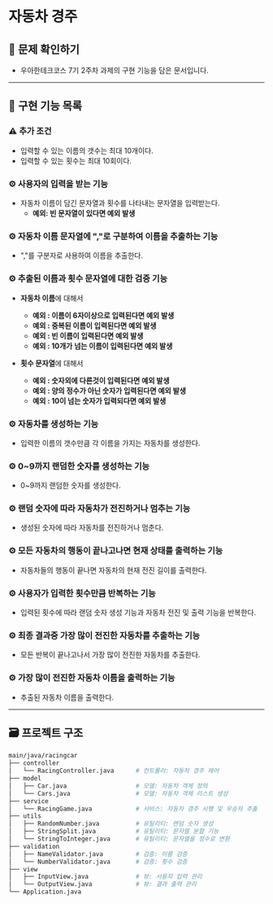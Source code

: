 # 자동차 경주

## 👀 문제 확인하기
- 우아한테크코스 7기 2주차 과제의 구현 기능을 담은 문서입니다.
---

## 📝 구현 기능 목록

### ⚠️ 추가 조건 
- 입력할 수 있는 이름의 갯수는 최대 10개이다.
- 입력할 수 있는 횟수는 최대 10회이다.

### ⚙️ 사용자의 입력을 받는 기능
- 자동차 이름이 담긴 문자열과 횟수를 나타내는 문자열을 입력받는다. 
  - **예외: 빈 문자열이 있다면 예외 발생**

### ⚙️ 자동차 이름 문자열에 ","로 구분하여 이름을 추출하는 기능 
- ","를 구분자로 사용하여 이름을 추출한다.

### ⚙️ 추출된 이름과 횟수 문자열에 대한 검증 기능

- **자동차 이름**에 대해서
    - **예외 : 이름이 6자이상으로 입력된다면 예외 발생**
    - **예외 : 중복된 이름이 입력된다면 예외 발생**
    - **예외 : 빈 이름이 입력된다면 예외 발생**
    - **예외 : 10개가 넘는 이름이 입력된다면 예외 발생**

- **횟수 문자열**에 대해서
    - **예외 : 숫자외에 다른것이 입력된다면 예외 발생**
    - **예외 : 양의 정수가 아닌 숫자가 입력된다면 예외 발생**
    - **예외 : 10이 넘는 숫자가 입력되다면 예외 발생**

### ⚙️ 자동차를 생성하는 기능
- 입력한 이름의 갯수만큼 각 이름을 가지는 자동차를 생성한다.

### ⚙️ 0~9까지 랜덤한 숫자를 생성하는 기능
- 0~9까지 랜덤한 숫자를 생성한다.

### ⚙️ 랜덤 숫자에 따라 자동차가 전진하거나 멈추는 기능
- 생성된 숫자에 따라 자동차를 전진하거나 멈춘다.

### ⚙️ 모든 자동차의 행동이 끝나고나면 현재 상태를 출력하는 기능
- 자동차들의 행동이 끝나면 자동차의 현재 전진 길이를 출력한다.

### ⚙️ 사용자가 입력한 횟수만큼 반복하는 기능
- 입력된 횟수에 따라 랜덤 숫자 생성 기능과 자동차 전진 및 출력 기능을 반복한다.

### ⚙️ 최종 결과중 가장 많이 전진한 자동차를 추출하는 기능
- 모든 반복이 끝나고나서 가장 많이 전진한 자동차를 추출한다.

### ⚙️ 가장 많이 전진한 자동차 이름을 출력하는 기능
- 추출된 자동차 이름을 출력한다.

---
## 🗃️ 프로젝트 구조

```bash
main/java/racingcar
├── controller
│   └── RacingController.java      # 컨트롤러: 자동차 경주 제어
├── model
│   ├── Car.java                   # 모델: 자동차 객체 정의
│   └── Cars.java                  # 모델: 자동차 객체 리스트 생성
├── service
│   └── RacingGame.java            # 서비스: 자동차 경주 시행 및 우승자 추출
├── utils
│   ├── RandomNumber.java          # 유틸리티: 랜덤 숫자 생성
│   ├── StringSplit.java           # 유틸리티: 문자열 분할 기능
│   └── StringToInteger.java       # 유틸리티: 문자열을 정수로 변환
├── validation
│   ├── NameValidator.java         # 검증: 이름 검증
│   └── NumberValidator.java       # 검증: 횟수 검증
├── view
│   ├── InputView.java             # 뷰: 사용자 입력 관리
│   └── OutputView.java            # 뷰: 결과 출력 관리
└── Application.java               

```
